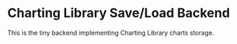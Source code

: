 Charting Library Save/Load Backend
================

This is the tiny backend implementing Charting Library charts storage.